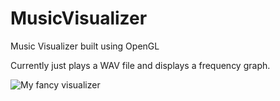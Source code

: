 # MusicVisualizer
Music Visualizer built using OpenGL

Currently just plays a WAV file and displays a frequency graph.

![My fancy visualizer](http://i.imgur.com/k2lyEFX.jpg)
